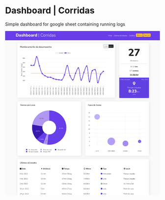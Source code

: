 # Dashboard | Corridas
Simple dashboard for google sheet containing running logs

![alt text](https://raw.githubusercontent.com/altinodantas/dashboardcorridas/main/assets/screenshot.png "Perceptron Example")
